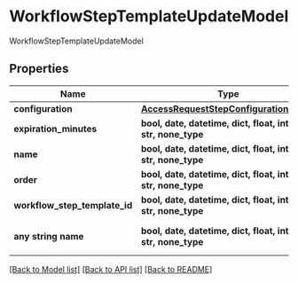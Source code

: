 # WorkflowStepTemplateUpdateModel

WorkflowStepTemplateUpdateModel

## Properties
Name | Type | Description | Notes
------------ | ------------- | ------------- | -------------
**configuration** | [**AccessRequestStepConfigurationModel**](AccessRequestStepConfigurationModel.md) |  | [optional] 
**expiration_minutes** | **bool, date, datetime, dict, float, int, list, str, none_type** | ExpirationMinutes | [optional] 
**name** | **bool, date, datetime, dict, float, int, list, str, none_type** | Name | [optional] 
**order** | **bool, date, datetime, dict, float, int, list, str, none_type** | Order | [optional] 
**workflow_step_template_id** | **bool, date, datetime, dict, float, int, list, str, none_type** | WorkflowStepTemplateId | [optional] 
**any string name** | **bool, date, datetime, dict, float, int, list, str, none_type** | any string name can be used but the value must be the correct type | [optional]

[[Back to Model list]](../README.md#documentation-for-models) [[Back to API list]](../README.md#documentation-for-api-endpoints) [[Back to README]](../README.md)


